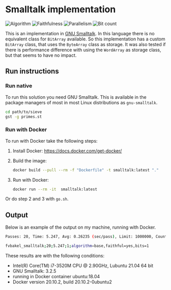 
# Smalltalk implementation

![Algorithm](https://img.shields.io/badge/Algorithm-base-green)
![Faithfulness](https://img.shields.io/badge/Faithful-yes-green)
![Parallelism](https://img.shields.io/badge/Parallel-no-green)
![Bit count](https://img.shields.io/badge/Bits-1-green)

This is an implementation in [GNU Smalltalk](https://www.gnu.org/software/smalltalk/). In this language there is no equivalent class for `BitArray` available. So this implementation has a custom `BitArray` class, that uses the `ByteArray` class as storage. It was also tested if there is performance difference with using the `WordArray` as storage class, but that seems to have no impact.

## Run instructions

### Run native

To run this solution you need GNU Smalltalk. This is available in the package managers of most in most Linux distributions as `gnu-smalltalk`.

```bash
cd path/to/sieve
gst -g primes.st
```

### Run with Docker

To run with Docker take the following steps:

1. Install Docker: <https://docs.docker.com/get-docker/>
2. Build the image:

    ```bash
    docker build --pull --rm -f "Dockerfile" -t smalltalk:latest "."
    ```

3. Run with Docker:

    ```bash
    docker run --rm -it  smalltalk:latest 
    ```

Or do step 2 and 3 with `go.sh`.

## Output

Below is an example of the output on my machine, running with Docker.

```bash
Passes: 20, Time: 5.247, Avg: 0.26235 (sec/pass), Limit: 1000000, Count: 78498, Valid: true

fvbakel_smalltalk;20;5.247;1;algorithm=base,faithful=yes,bits=1
```

These results are with the following conditions:

- Intel(R) Core(TM) i7-3520M CPU @ 2.90GHz, Lubuntu 21.04 64 bit
- GNU Smalltalk: 3.2.5
- running in Docker container ubuntu:18.04
- Docker version 20.10.2, build 20.10.2-0ubuntu2
